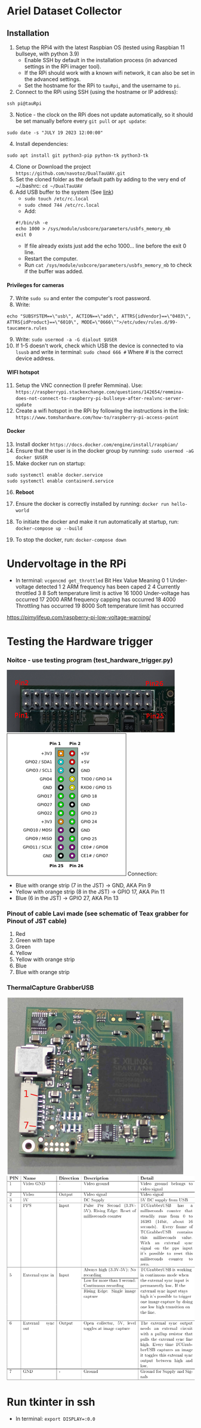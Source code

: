 # Ariel Dataset Collector

## Installation

1. Setup the RPi4 with the latest Raspbian OS (tested using Raspbian 11 bullseye, with python 3.9)
   - Enable SSH by default in the installation process (in advanced settings in the RPi imager tool).
   - If the RPi should work with a known wifi network, it can also be set in the advanced settings.
   - Set the hostname for the RPi to `tauRpi`, and the username to `pi`.
2. Connect to the RPi using SSH (using the hostname or IP address):

```
ssh pi@tauRpi
```

3. Notice - the clock on the RPi does not update automatically, so it should be set manually before every `git pull` or `apt update`:

```
sudo date -s "JULY 19 2023 12:00:00"
```

4. Install dependencies:

```
sudo apt install git python3-pip python-tk python3-tk
```

4. Clone or Download the project `https://github.com/navotoz/DualTauUAV.git`
5. Set the cloned folder as the default path by adding to the very end of ~/.bashrc:
   `cd ~/DualTauUAV`
6. Add USB buffer to the system (See [link](https://www.flir.com/support-center/iis/machine-vision/application-note/understanding-usbfs-on-linux/))
   - `sudo touch /etc/rc.local`
   - `sudo chmod 744 /etc/rc.local`
   - Add:
   ```
   #!/bin/sh -e
   echo 1000 > /sys/module/usbcore/parameters/usbfs_memory_mb
   exit 0
   ```
   - If file already exists just add the echo 1000... line before the exit 0 line.
   - Restart the computer.
   - Run `cat /sys/module/usbcore/parameters/usbfs_memory_mb` to check if the buffer was added.

#### Privileges for cameras

7. Write `sudo su` and enter the computer's root password.
8. Write:

```
echo "SUBSYSTEM==\"usb\", ACTION==\"add\", ATTRS{idVendor}==\"0403\", ATTRS{idProduct}==\"6010\", MODE=\"0666\"">/etc/udev/rules.d/99-taucamera.rules
```

9. Write:
   `sudo usermod -a -G dialout $USER`
10. If 1-5 doesn't work, check which USB the device is connected to via `lsusb` and write in terminal:
    `sudo chmod 666 #` Where # is the correct device address.

#### WIFI hotspot

11. Setup the VNC connection (I prefer Remmina). Use:
    `https://raspberrypi.stackexchange.com/questions/142654/remmina-does-not-connect-to-raspberry-pi-bullseye-after-realvnc-server-update`
12. Create a wifi hotspot in the RPi by following the instructions in the link:
    `https://www.tomshardware.com/how-to/raspberry-pi-access-point`

#### Docker

13. Install docker `https://docs.docker.com/engine/install/raspbian/`
14. Ensure that the user is in the docker group by running:
    `sudo usermod -aG docker $USER`
15. Make docker run on startup:

```
sudo systemctl enable docker.service
sudo systemctl enable containerd.service
```

16. **Reboot**
17. Ensure the docker is correctly installed by running:
    `docker run hello-world`

18. To initiate the docker and make it run automatically at startup, run:
    `docker-compose up --build`
19. To stop the docker, run: `docker-compose down`

# Undervoltage in the RPi

- In terminal:
  `vcgencmd get_throttled`
  Bit Hex Value Meaning
  0 1 Under-voltage detected
  1 2 ARM frequency has been caped
  2 4 Currently throttled
  3 8 Soft temperature limit is active
  16 1000 Under-voltage has occurred
  17 2000 ARM frequency capping has occurred
  18 4000 Throttling has occurred
  19 8000 Soft temperature limit has occurred

https://pimylifeup.com/raspberry-pi-low-voltage-warning/

# Testing the Hardware trigger

### Noitce - use testing program (test_hardware_trigger.py)

![](devices/rpi_gpio_real.png)
![](devices/rpi_gpio_scheme.png)
Connection:

- Blue with orange strip (7 in the JST) -> GND, AKA Pin 9
- Yellow with orange strip (8 in the JST) -> GPIO 17, AKA Pin 11
- Blue (6 in the JST) -> GPIO 27, AKA Pin 13

### Pinout of cable Lavi made (see schematic of Teax grabber for Pinout of JST cable)

1. Red
2. Green with tape
3. Green
4. Yellow
5. Yellow with orange strip
6. Blue
7. Blue with orange strip

### ThermalCapture GrabberUSB

![](devices/ImageTeaxGrabber2.png)
![](devices/PinoutTeaxGrabber2.png)

# Run tkinter in ssh

- In terminal:
  `export DISPLAY=:0.0`
